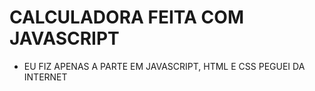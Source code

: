 # CALCULADORA FEITA COM JAVASCRIPT

- EU FIZ APENAS A PARTE EM JAVASCRIPT, HTML E CSS PEGUEI DA INTERNET 
